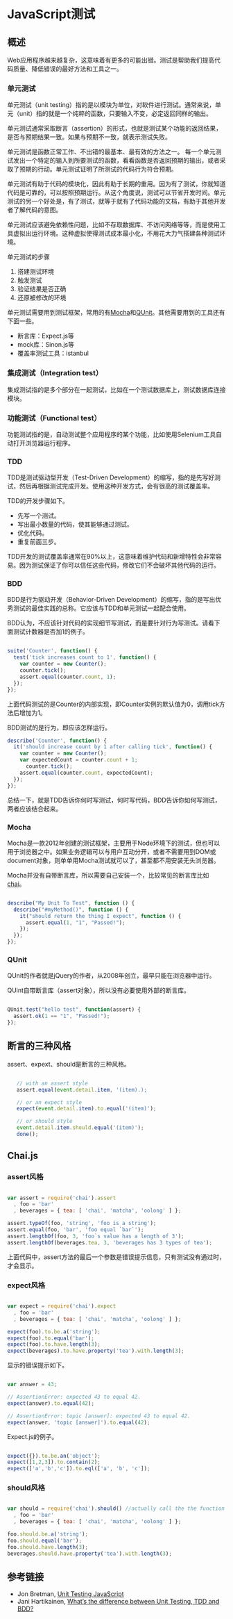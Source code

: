 # JavaScript测试

## 概述

Web应用程序越来越复杂，这意味着有更多的可能出错。测试是帮助我们提高代码质量、降低错误的最好方法和工具之一。

### 单元测试

单元测试（unit testing）指的是以模块为单位，对软件进行测试。通常来说，单元（unit）指的就是一个纯粹的函数，只要输入不变，必定返回同样的输出。

单元测试通常采取断言（assertion）的形式，也就是测试某个功能的返回结果，是否与预期结果一致。如果与预期不一致，就表示测试失败。

单元测试是函数正常工作、不出错的最基本、最有效的方法之一。 每一个单元测试发出一个特定的输入到所要测试的函数，看看函数是否返回预期的输出，或者采取了预期的行动。单元测试证明了所测试的代码行为符合预期。

单元测试有助于代码的模块化，因此有助于长期的重用。因为有了测试，你就知道代码是可靠的，可以按照预期运行。从这个角度说，测试可以节省开发时间。单元测试的另一个好处是，有了测试，就等于就有了代码功能的文档，有助于其他开发者了解代码的意图。

单元测试应该避免依赖性问题，比如不存取数据库、不访问网络等等，而是使用工具虚拟出运行环境。这种虚拟使得测试成本最小化，不用花大力气搭建各种测试环境。

单元测试的步骤

1. 搭建测试环境
1. 触发测试
1. 验证结果是否正确
1. 还原被修改的环境

单元测试需要用到测试框架，常用的有[Mocha](http://mochajs.org/)和[QUnit](http://qunitjs.com/)。其他需要用到的工具还有下面一些。

- 断言库：Expect.js等
- mock库：Sinon.js等
- 覆盖率测试工具：istanbul

### 集成测试（Integration test）

集成测试指的是多个部分在一起测试，比如在一个测试数据库上，测试数据库连接模块。

### 功能测试（Functional test）

功能测试指的是，自动测试整个应用程序的某个功能，比如使用Selenium工具自动打开浏览器运行程序。

### TDD

TDD是测试驱动型开发（Test-Driven Development）的缩写，指的是先写好测试，然后再根据测试完成开发。使用这种开发方式，会有很高的测试覆盖率。

TDD的开发步骤如下。

- 先写一个测试。
- 写出最小数量的代码，使其能够通过测试。
- 优化代码。
- 重复前面三步。

TDD开发的测试覆盖率通常在90%以上，这意味着维护代码和新增特性会非常容易。因为测试保证了你可以信任这些代码，修改它们不会破坏其他代码的运行。

### BDD

BDD是行为驱动开发（Behavior-Driven Development）的缩写，指的是写出优秀测试的最佳实践的总称。它应该与TDD和单元测试一起配合使用。

BDD认为，不应该针对代码的实现细节写测试，而是要针对行为写测试。请看下面测试计数器是否加1的例子。

```javascript

suite('Counter', function() {
  test('tick increases count to 1', function() {
    var counter = new Counter();
    counter.tick();
    assert.equal(counter.count, 1);
  });
});

```

上面代码测试的是Counter的内部实现，即Counter实例的默认值为0，调用tick方法后增加为1。

BDD测试的是行为，即应该怎样运行。

```javascript
describe('Counter', function() {
  it('should increase count by 1 after calling tick', function() {
    var counter = new Counter();
    var expectedCount = counter.count + 1;
      counter.tick();
    assert.equal(counter.count, expectedCount);
  });
});
```

总结一下，就是TDD告诉你何时写测试，何时写代码，BDD告诉你如何写测试，两者应该结合起来。

### Mocha

Mocha是一款2012年创建的测试框架，主要用于Node环境下的测试，但也可以用于浏览器之中。如果业务逻辑可以与用户互动分开，或者不需要用到DOM或document对象，则单单用Mocha测试就可以了，甚至都不用安装无头浏览器。

Mocha并没有自带断言库，所以需要自己安装一个，比较常见的断言库比如[chai](http://chaijs.com/)。

```javascript

describe("My Unit To Test", function () {
  describe("#myMethod()", function () {
    it("should return the thing I expect", function () {
      assert.equal(1, "1", "Passed!");
    });
  });
});

```

### QUnit

QUnit的作者就是jQuery的作者，从2008年创立，最早只能在浏览器中运行。

QUint自带断言库（assert对象），所以没有必要使用外部的断言库。

```javascript

QUnit.test("hello test", function(assert) {
  assert.ok(1 == "1", "Passed!");
});

```

## 断言的三种风格

assert、expext、should是断言的三种风格。

```javascript

   // with an assert style
   assert.equal(event.detail.item, '(item).);

   // or an expect style
   expect(event.detail.item).to.equal('(item)');

   // or should style
   event.detail.item.should.equal('(item)');
   done();
```

## Chai.js

### assert风格

```javascript

var assert = require('chai').assert
  , foo = 'bar'
  , beverages = { tea: [ 'chai', 'matcha', 'oolong' ] };

assert.typeOf(foo, 'string', 'foo is a string');
assert.equal(foo, 'bar', 'foo equal `bar`');
assert.lengthOf(foo, 3, 'foo`s value has a length of 3');
assert.lengthOf(beverages.tea, 3, 'beverages has 3 types of tea');

```

上面代码中，assert方法的最后一个参数是错误提示信息，只有测试没有通过时，才会显示。

### expect风格

```javascript

var expect = require('chai').expect
  , foo = 'bar'
  , beverages = { tea: [ 'chai', 'matcha', 'oolong' ] };

expect(foo).to.be.a('string');
expect(foo).to.equal('bar');
expect(foo).to.have.length(3);
expect(beverages).to.have.property('tea').with.length(3);

```

显示的错误提示如下。

```javascript

var answer = 43;

// AssertionError: expected 43 to equal 42.
expect(answer).to.equal(42); 

// AssertionError: topic [answer]: expected 43 to equal 42.
expect(answer, 'topic [answer]').to.equal(42);

```

Expect.js的例子。

```javascript

expect({}).to.be.an('object');
expect([1,2,3]).to.contain(2);
expect(['a','b','c']).to.eql(['a', 'b', 'c']);

```

### should风格

```javascript

var should = require('chai').should() //actually call the the function
  , foo = 'bar'
  , beverages = { tea: [ 'chai', 'matcha', 'oolong' ] };

foo.should.be.a('string');
foo.should.equal('bar');
foo.should.have.length(3);
beverages.should.have.property('tea').with.length(3);

```

## 参考链接

- Jon Bretman, [Unit Testing JavaScript](http://developers.lyst.com/javascript/testing/2014/03/03/javascript-unit-testing/)
- Jani Hartikainen, [What’s the difference between Unit Testing, TDD and BDD?](http://codeutopia.net/blog/2015/03/01/unit-testing-tdd-and-bdd/)
